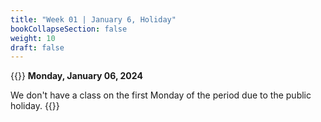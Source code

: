 ```yaml
---
title: "Week 01 | January 6, Holiday"
bookCollapseSection: false
weight: 10
draft: false
---
```


{{<hint info>}}
**Monday, January 06, 2024**

We don't have a class on the first Monday of the period due to the public holiday.
{{</hint>}}